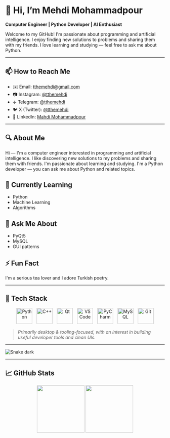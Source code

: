 # 👋 Hi, I’m Mehdi Mohammadpour

**Computer Engineer | Python Developer | AI Enthusiast**

Welcome to my GitHub! I'm passionate about programming and artificial intelligence. I enjoy finding new solutions to problems and sharing them with my friends. I love learning and studying — feel free to ask me about Python.

---

## 📫 How to Reach Me
- ✉️ Email: [tthemehdi@gmail.com](mailto:tthemehdi@gmail.com)  
- 📷 Instagram: [@tthemehdi](https://instagram.com/tthemehdi)  
- ✈️ Telegram: [@tthemehdi](https://t.me/tthemehdi)  
- 🐦 X (Twitter): [@tthemehdi](https://x.com/tthemehdi)  
- 🔗 LinkedIn: [Mahdi Mohammadpour](https://www.linkedin.com/in/mahdi-mohammadpour-b168681a9/)

---

## 🔍 About Me
Hi — I'm a computer engineer interested in programming and artificial intelligence. I like discovering new solutions to my problems and sharing them with friends. I'm passionate about learning and studying. I'm a Python developer — you can ask me about Python and related topics.

## 🌱 Currently Learning
- Python  
- Machine Learning  
- Algorithms

## 💬 Ask Me About
- PyQt5  
- MySQL  
- GUI patterns

## ⚡ Fun Fact
I'm a serious tea lover and I adore Turkish poetry.

---

## 🧰 Tech Stack

<div align="center">

  <p>
    <img src="https://raw.githubusercontent.com/danielcranney/readme-generator/main/public/icons/skills/python-colored.svg" width="50" alt="Python" />
    <img src="https://upload.wikimedia.org/wikipedia/commons/1/18/ISO_C%2B%2B_Logo.svg" width="50" alt="C++" style="margin-left: 10px;" />
    <img src="https://upload.wikimedia.org/wikipedia/commons/0/0b/Qt_logo_2016.svg" width="50" alt="Qt" style="margin-left: 10px;" />
    <img src="https://upload.wikimedia.org/wikipedia/commons/9/9a/Visual_Studio_Code_1.35_icon.svg" width="50" alt="VS Code" style="margin-left: 10px;" />
    <img src="https://upload.wikimedia.org/wikipedia/commons/1/1d/PyCharm_Icon.svg" width="50" alt="PyCharm" style="margin-left: 10px;" />
    <img src="https://www.vectorlogo.zone/logos/mysql/mysql-ar21.svg" width="50" alt="MySQL" style="margin-left: 10px;" />
    <img src="https://raw.githubusercontent.com/danielcranney/readme-generator/main/public/icons/skills/git-colored.svg" width="50" alt="Git" style="margin-left: 10px;" />
  </p>

</div>

> *Primarily desktop & tooling-focused, with an interest in building useful developer tools and clean UIs.*

---

<!-- Contribution snake (replace username if you want a different repo username) -->
![Snake dark](https://raw.githubusercontent.com/tthemehdi/tthemehdi/main/dist/github-contribution-grid-snake-dark.svg)

---

## 📈 GitHub Stats  
<p align="center">
  <img src="https://github-readme-stats.vercel.app/api?username=tthemehdi&show_icons=true&theme=dracula&hide_border=true" height="150" />
  <img src="https://github-readme-stats.vercel.app/api/top-langs/?username=tthemehdi&layout=compact&theme=dracula&hide_border=true" height="150" />
</p>
